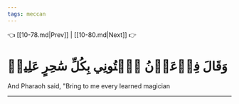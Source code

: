 ```yaml
---
tags: meccan
---
```


👈 [[10-78.md|Prev]] | [[10-80.md|Next]] 👉

# وَقَالَ فِرۡعَوۡنُ ٱئۡتُونِي بِكُلِّ سَٰحِرٍ عَلِيمٖ

And Pharaoh said, "Bring to me every learned magician

---

